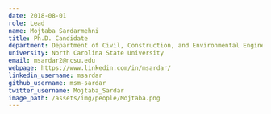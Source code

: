```yaml
---
date: 2018-08-01
role: Lead
name: Mojtaba Sardarmehni
title: Ph.D. Candidate
department: Department of Civil, Construction, and Environmental Engineering
university: North Carolina State University
email: msardar2@ncsu.edu
webpage: https://www.linkedin.com/in/msardar/
linkedin_username: msardar
github_username: msm-sardar
twitter_username: Mojtaba_Sardar
image_path: /assets/img/people/Mojtaba.png
---
```

